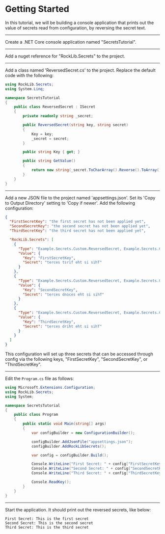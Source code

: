 # Getting Started

In this tutorial, we will be building a console application that prints out the value of secrets read from configuration, by reversing the secret text.

---

Create a .NET Core console application named "SecretsTutorial".

---

Add a nuget reference for "RockLib.Secrets" to the project.

---

Add a class named 'ReversedSecret.cs' to the project. Replace the default code with the following:

```c#
using RockLib.Secrets;
using System.Linq;

namespace SecretsTutorial
{
    public class ReversedSecret : ISecret
    {
        private readonly string _secret;

        public ReversedSecret(string key, string secret)
        {
            Key = key;
            _secret = secret;
        }

        public string Key { get; }

        public string GetValue()
        {
            return new string(_secret.ToCharArray().Reverse().ToArray());
        }
    }
}
```
---

Add a new JSON file to the project named 'appsettings.json'. Set its 'Copy to Output Directory' setting to 'Copy if newer'. Add the following configuration:

```json
{
  "FirstSecretKey": "the first secret has not been applied yet",
  "SecondSecretKey": "the second secret has not been applied yet",
  "ThirdSecretKey": "the third secret has not been applied yet",

  "RockLib.Secrets": [
    {
      "Type": "Example.Secrets.Custom.ReversedSecret, Example.Secrets.Custom",
      "Value": {
        "Key": "FirstSecretKey",
        "Secret": "terces tsrif eht si sihT"
      }
    },
    {
      "Type": "Example.Secrets.Custom.ReversedSecret, Example.Secrets.Custom",
      "Value": {
        "Key": "SecondSecretKey",
        "Secret": "terces dnoces eht si sihT"
      }
    },
    {
      "Type": "Example.Secrets.Custom.ReversedSecret, Example.Secrets.Custom",
      "Value": {
        "Key": "ThirdSecretKey",
        "Secret": "terces driht eht si sihT"
      }
    }
  ]
}
```

This configuration will set up three secrets that can be accessed through config via the following keys, "FirstSecretKey", "SecondSecretKey", or "ThirdSecretKey".

---

Edit the `Program.cs` file as follows:

```c#
using Microsoft.Extensions.Configuration;
using RockLib.Secrets;
using System;

namespace SecretsTutorial
{
    public class Program
    {
        public static void Main(string[] args)
        {
            var configBuilder = new ConfigurationBuilder();

            configBuilder.AddJsonFile("appsettings.json");
            configBuilder.AddRockLibSecrets();

            var config = configBuilder.Build();

            Console.WriteLine("First Secret: " + config["FirstSecretKey"]);
            Console.WriteLine("Second Secret: " + config["SecondSecretKey"]);
            Console.WriteLine("Third Secret: " + config["ThirdSecretKey"]);

            Console.ReadKey();
        }
    }
}
```

---

Start the application. It should print out the reversed secrets, like below:

```
First Secret: This is the first secret
Second Secret: This is the second secret
Third Secret: This is the third secret
```
